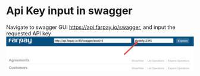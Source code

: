 # Api Key input in swagger
Navigate to swagger GUI https://api.farpay.io/swagger, and input the requested API key
![screendump](image.png)
